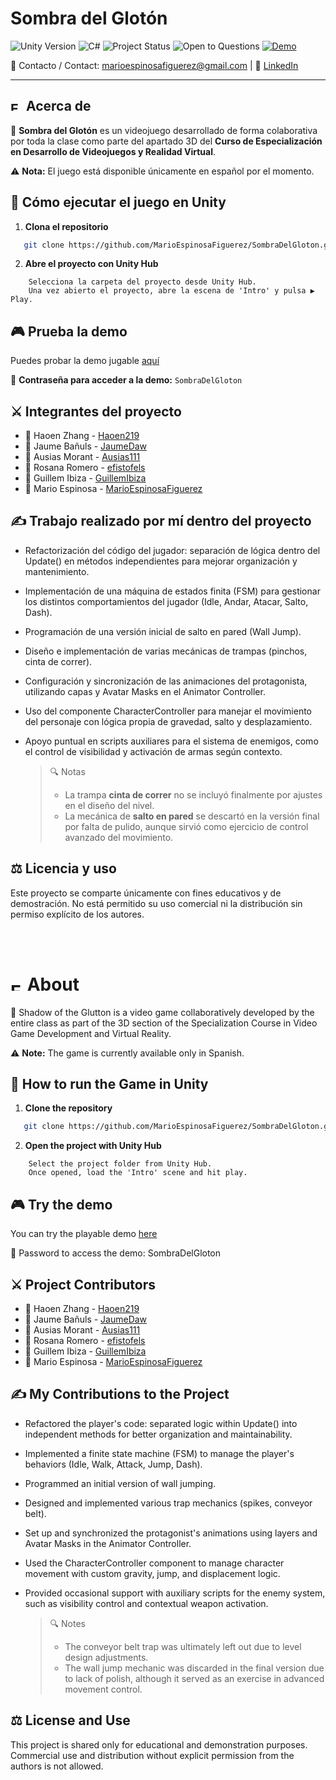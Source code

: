 # Sombra del Glotón
![Unity Version](https://img.shields.io/badge/Unity-2022.3.49f1-007ACC?logo=unity&logoColor=white)
![C#](https://img.shields.io/badge/C%23-Visual%20Studio-5C2D91?logo=c-sharp&logoColor=white)
![Project Status](https://img.shields.io/badge/Status-Completed-brightgreen)
![Open to Questions](https://img.shields.io/badge/Open_to_Questions_-_Developer-brightgreen)
[![Demo](https://img.shields.io/badge/Demo-Play%20Now-blue?logo=itch.io)](https://mario-espinosa.itch.io/sombra-del-gloton)


📧 Contacto / Contact: [marioespinosafiguerez@gmail.com](mailto:marioespinosafiguerez@gmail.com) | 🔗 [LinkedIn](https://www.linkedin.com/in/mario-espinosa-figuerez/)
<br>

---

## <img src="https://upload.wikimedia.org/wikipedia/commons/9/9a/Flag_of_Spain.svg" alt="ES" width="20" height="15"> Acerca de 

📌 **Sombra del Glotón** es un videojuego desarrollado de forma colaborativa por toda la clase como parte del apartado 3D del **Curso de Especialización en Desarrollo de Videojuegos y Realidad Virtual**.

⚠️ **Nota:** El juego está disponible únicamente en español por el momento.

## 🚀 Cómo ejecutar el juego en Unity

1. **Clona el repositorio**
 ```bash
    git clone https://github.com/MarioEspinosaFiguerez/SombraDelGloton.git
```
2. **Abre el proyecto con Unity Hub**
```
    Selecciona la carpeta del proyecto desde Unity Hub.
    Una vez abierto el proyecto, abre la escena de 'Intro' y pulsa ▶️ Play.
```

## 🎮 Prueba la demo
Puedes probar la demo jugable [aquí](https://mario-espinosa.itch.io/sombra-del-gloton)

🔐 **Contraseña para acceder a la demo:**  `SombraDelGloton`

## ⚔️ Integrantes del proyecto
- 👤 Haoen Zhang - [Haoen219](https://github.com/Haoen219)
- 👤 Jaume Bañuls - [JaumeDaw](https://github.com/JaumeDaw)
- 👤 Ausias Morant - [Ausias111](https://github.com/Ausias111)
- 👤 Rosana Romero - [efistofels](https://github.com/Mefistofels)
- 👤 Guillem Ibiza - [GuillemIbiza](https://github.com/GuillemIbiza)
- 👤 Mario Espinosa - [MarioEspinosaFiguerez](https://github.com/MarioEspinosaFiguerez)

## ✍️ Trabajo realizado por mí dentro del proyecto
- Refactorización del código del jugador: separación de lógica dentro del Update() en métodos independientes para mejorar organización y mantenimiento.

- Implementación de una máquina de estados finita (FSM) para gestionar los distintos comportamientos del jugador (Idle, Andar, Atacar, Salto, Dash).

- Programación de una versión inicial de salto en pared (Wall Jump).

- Diseño e implementación de varias mecánicas de trampas (pinchos, cinta de correr).

- Configuración y sincronización de las animaciones del protagonista, utilizando capas y Avatar Masks en el Animator Controller.

- Uso del componente CharacterController para manejar el movimiento del personaje con lógica propia de gravedad, salto y desplazamiento.

- Apoyo puntual en scripts auxiliares para el sistema de enemigos, como el control de visibilidad y activación de armas según contexto.

    > 🔍 Notas
    >- La trampa **cinta de correr** no se incluyó finalmente por ajustes en el diseño del nivel.
    >- La mecánica de **salto en pared** se descartó en la versión final por falta de pulido, aunque sirvió como ejercicio de control avanzado del movimiento.

## ⚖️ Licencia y uso
Este proyecto se comparte únicamente con fines educativos y de demostración.
No está permitido su uso comercial ni la distribución sin permiso explícito de los autores.



<br><br>

# <img src="https://upload.wikimedia.org/wikipedia/en/a/ae/Flag_of_the_United_Kingdom.svg" alt="EN" width="20" height="15"> About

📌 Shadow of the Glutton is a video game collaboratively developed by the entire class as part of the 3D section of the Specialization Course in Video Game Development and Virtual Reality.

⚠️ **Note:** The game is currently available only in Spanish.

## 🚀 How to run the Game in Unity
1. **Clone the repository**
 ```bash
    git clone https://github.com/MarioEspinosaFiguerez/SombraDelGloton.git
```
2. **Open the project with Unity Hub**
```
    Select the project folder from Unity Hub.
    Once opened, load the 'Intro' scene and hit play.
```

## 🎮 Try the demo
You can try the playable demo [here](https://mario-espinosa.itch.io/sombra-del-gloton)

🔐 Password to access the demo: SombraDelGloton

## ⚔️ Project Contributors
- 👤 Haoen Zhang - [Haoen219](https://github.com/Haoen219)
- 👤 Jaume Bañuls - [JaumeDaw](https://github.com/JaumeDaw)
- 👤 Ausias Morant - [Ausias111](https://github.com/Ausias111)
- 👤 Rosana Romero - [efistofels](https://github.com/Mefistofels)
- 👤 Guillem Ibiza - [GuillemIbiza](https://github.com/GuillemIbiza)
- 👤 Mario Espinosa - [MarioEspinosaFiguerez](https://github.com/MarioEspinosaFiguerez)

## ✍️ My Contributions to the Project
- Refactored the player's code: separated logic within Update() into independent methods for better organization and maintainability.

- Implemented a finite state machine (FSM) to manage the player's behaviors (Idle, Walk, Attack, Jump, Dash).

- Programmed an initial version of wall jumping.

- Designed and implemented various trap mechanics (spikes, conveyor belt).

- Set up and synchronized the protagonist's animations using layers and Avatar Masks in the Animator Controller.

- Used the CharacterController component to manage character movement with custom gravity, jump, and displacement logic.

- Provided occasional support with auxiliary scripts for the enemy system, such as visibility control and contextual weapon activation.

    > 🔍 Notes 
    >- The conveyor belt trap was ultimately left out due to level design adjustments.
    >- The wall jump mechanic was discarded in the final version due to lack of polish, although it served as an exercise in advanced movement control.

## ⚖️ License and Use

This project is shared only for educational and demonstration purposes.  
Commercial use and distribution without explicit permission from the authors is not allowed.